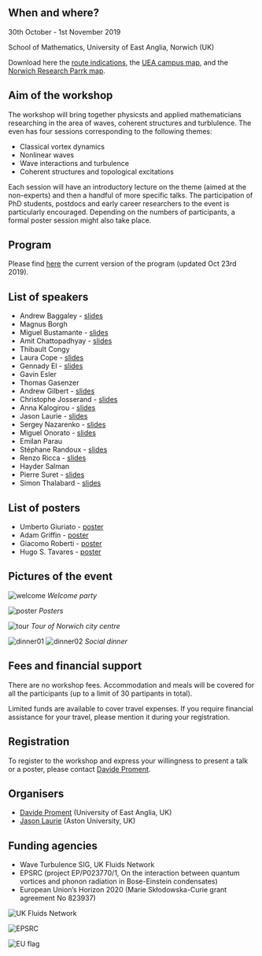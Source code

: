 ## When and where?
30th October - 1st November 2019

School of Mathematics, University of East Anglia, Norwich (UK)

Download here the [route indications](./routes.pdf), the [UEA campus map](./UEACampusMap.pdf), and the [Norwich Research Parrk map](./NRPMap.pdf). 

## Aim of the workshop
The workshop will bring together physicsts and applied mathematicians researching in the area of waves, coherent structures and turblulence. The even has four sessions corresponding to the following themes:
- Classical vortex dynamics
- Nonlinear waves
- Wave interactions and turbulence
- Coherent structures and topological excitations

Each session will have an introductory lecture on the theme (aimed at the non-experts) and then a handful of more specific talks.
The participation of PhD students, postdocs and early career researchers to the event is particularly encouraged.
Depending on the numbers of participants, a formal poster session might also take place.

## Program
Please find [here](./program.pdf) the current version of the program (updated Oct 23rd 2019).

## List of speakers
- Andrew Baggaley - [slides](slides/Baggaley.pdf)
- Magnus Borgh
- Miguel Bustamante - [slides](slides/Bustamante.pdf)
- Amit Chattopadhyay - [slides](slides/Chattopadhyay.pdf)
- Thibault Congy
- Laura Cope - [slides](slides/Cope.pdf)
- Gennady El - [slides](slides/El.pdf)
- Gavin Esler
- Thomas Gasenzer
- Andrew Gilbert - [slides](slides/Gilbert.pdf)
- Christophe Josserand - [slides](slides/Josserand.pdf)
- Anna Kalogirou - [slides](slides/Kalogirou.pdf)
- Jason Laurie - [slides](slides/Laurie.pdf)
- Sergey Nazarenko - [slides](slides/Nazarenko.pdf)
- Miguel Onorato - [slides](slides/Onorato.pdf)
- Emilan Parau
- Stéphane Randoux - [slides](slides/Randoux.pdf)
- Renzo Ricca - [slides](slides/Ricca.pdf)
- Hayder Salman
- Pierre Suret - [slides](slides/Suret.pdf)
- Simon Thalabard - [slides](slides/Thalabard.pdf)

## List of posters
- Umberto Giuriato - [poster](posters/Giuriato.pdf)
- Adam Griffin - [poster](posters/Griffin.pdf)
- Giacomo Roberti - [poster](posters/Roberti.pdf)
- Hugo S. Tavares - [poster](posters/Tavares.pdf)

## Pictures of the event
![](./pictures/welcome.jpg "welcome")
_Welcome party_

![](./pictures/poster.jpg "poster")
_Posters_

![](./pictures/tour.jpg "tour")
_Tour of Norwich city centre_

![](./pictures/dinner01.jpg "dinner01")
![](./pictures/dinner02.jpg "dinner02")
_Social dinner_

## Fees and financial support
There are no workshop fees. 
Accommodation and meals will be covered for all the participants (up to a limit of 30 partipants in total).

Limited funds are available to cover travel expenses.
If you require financial assistance for your travel, please mention it during your registration.

## Registration
To register to the workshop and express your willingness to present a talk or a poster, please contact [Davide Proment](mailto:d.proment@uea.ac.uk).

## Organisers
- [Davide Proment](http://davideproment.pythonanywhere.com) (University of East Anglia, UK)
- [Jason Laurie](http://www.jasonlaurie.com/) (Aston University, UK)

## Funding agencies
- Wave Turbulence SIG, UK Fluids Network
- EPSRC (project EP/P023770/1, On the interaction between quantum vortices and phonon radiation in Bose-Einstein condensates)
- European Union’s Horizon 2020 (Marie Skłodowska-Curie grant agreement No 823937)

![](https://github.com/davideproment/WCST2019/raw/master/UKFluidsNetwork.png "UK Fluids Network")

![](https://github.com/davideproment/WCST2019/raw/master/EPSRC.png "EPSRC")

![](https://github.com/davideproment/WCST2019/raw/master/flag_yellow.png "EU flag")

